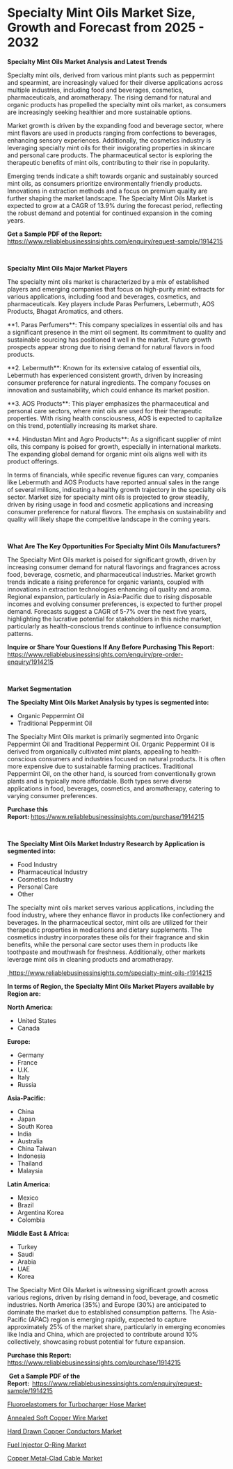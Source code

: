 <p><h1>Specialty Mint Oils Market Size, Growth and Forecast from 2025 - 2032</h1></p><p><strong>Specialty Mint Oils Market Analysis and Latest Trends</strong></p>
<p><p>Specialty mint oils, derived from various mint plants such as peppermint and spearmint, are increasingly valued for their diverse applications across multiple industries, including food and beverages, cosmetics, pharmaceuticals, and aromatherapy. The rising demand for natural and organic products has propelled the specialty mint oils market, as consumers are increasingly seeking healthier and more sustainable options.</p><p>Market growth is driven by the expanding food and beverage sector, where mint flavors are used in products ranging from confections to beverages, enhancing sensory experiences. Additionally, the cosmetics industry is leveraging specialty mint oils for their invigorating properties in skincare and personal care products. The pharmaceutical sector is exploring the therapeutic benefits of mint oils, contributing to their rise in popularity.</p><p>Emerging trends indicate a shift towards organic and sustainably sourced mint oils, as consumers prioritize environmentally friendly products. Innovations in extraction methods and a focus on premium quality are further shaping the market landscape. The Specialty Mint Oils Market is expected to grow at a CAGR of 13.9% during the forecast period, reflecting the robust demand and potential for continued expansion in the coming years.</p></p>
<p><strong>Get a Sample PDF of the Report:&nbsp;</strong> <a href="https://www.reliablebusinessinsights.com/enquiry/request-sample/1914215?utm_campaign=113&utm_medium=2&utm_source=Github&utm_content=ia&utm_term=04022025&utm_id=specialty-mint-oils">https://www.reliablebusinessinsights.com/enquiry/request-sample/1914215</a></p>
<p>&nbsp;</p>
<p><strong>Specialty Mint Oils Major Market Players</strong></p>
<p><p>The specialty mint oils market is characterized by a mix of established players and emerging companies that focus on high-purity mint extracts for various applications, including food and beverages, cosmetics, and pharmaceuticals. Key players include Paras Perfumers, Lebermuth, AOS Products, Bhagat Aromatics, and others.</p><p>**1. Paras Perfumers**: This company specializes in essential oils and has a significant presence in the mint oil segment. Its commitment to quality and sustainable sourcing has positioned it well in the market. Future growth prospects appear strong due to rising demand for natural flavors in food products.</p><p>**2. Lebermuth**: Known for its extensive catalog of essential oils, Lebermuth has experienced consistent growth, driven by increasing consumer preference for natural ingredients. The company focuses on innovation and sustainability, which could enhance its market position.</p><p>**3. AOS Products**: This player emphasizes the pharmaceutical and personal care sectors, where mint oils are used for their therapeutic properties. With rising health consciousness, AOS is expected to capitalize on this trend, potentially increasing its market share.</p><p>**4. Hindustan Mint and Agro Products**: As a significant supplier of mint oils, this company is poised for growth, especially in international markets. The expanding global demand for organic mint oils aligns well with its product offerings.</p><p>In terms of financials, while specific revenue figures can vary, companies like Lebermuth and AOS Products have reported annual sales in the range of several millions, indicating a healthy growth trajectory in the specialty oils sector. Market size for specialty mint oils is projected to grow steadily, driven by rising usage in food and cosmetic applications and increasing consumer preference for natural flavors. The emphasis on sustainability and quality will likely shape the competitive landscape in the coming years.</p></p>
<p>&nbsp;</p>
<p><strong>What Are The Key Opportunities For Specialty Mint Oils Manufacturers?</strong></p>
<p><p>The Specialty Mint Oils market is poised for significant growth, driven by increasing consumer demand for natural flavorings and fragrances across food, beverage, cosmetic, and pharmaceutical industries. Market growth trends indicate a rising preference for organic variants, coupled with innovations in extraction technologies enhancing oil quality and aroma. Regional expansion, particularly in Asia-Pacific due to rising disposable incomes and evolving consumer preferences, is expected to further propel demand. Forecasts suggest a CAGR of 5-7% over the next five years, highlighting the lucrative potential for stakeholders in this niche market, particularly as health-conscious trends continue to influence consumption patterns.</p></p>
<p><strong>Inquire or Share Your Questions If Any Before Purchasing This Report:</strong> <a href="https://www.reliablebusinessinsights.com/enquiry/pre-order-enquiry/1914215?utm_campaign=113&utm_medium=2&utm_source=Github&utm_content=ia&utm_term=04022025&utm_id=specialty-mint-oils">https://www.reliablebusinessinsights.com/enquiry/pre-order-enquiry/1914215</a></p>
<p>&nbsp;</p>
<p><strong>Market Segmentation</strong></p>
<p><strong>The Specialty Mint Oils Market Analysis by types is segmented into:</strong></p>
<p><ul><li>Organic Peppermint Oil</li><li>Traditional Peppermint Oil</li></ul></p>
<p><p>The Specialty Mint Oils market is primarily segmented into Organic Peppermint Oil and Traditional Peppermint Oil. Organic Peppermint Oil is derived from organically cultivated mint plants, appealing to health-conscious consumers and industries focused on natural products. It is often more expensive due to sustainable farming practices. Traditional Peppermint Oil, on the other hand, is sourced from conventionally grown plants and is typically more affordable. Both types serve diverse applications in food, beverages, cosmetics, and aromatherapy, catering to varying consumer preferences.</p></p>
<p><strong>Purchase this Report:&nbsp;</strong><a href="https://www.reliablebusinessinsights.com/purchase/1914215?utm_campaign=113&utm_medium=2&utm_source=Github&utm_content=ia&utm_term=04022025&utm_id=specialty-mint-oils">https://www.reliablebusinessinsights.com/purchase/1914215</a></p>
<p>&nbsp;</p>
<p><strong>The Specialty Mint Oils Market Industry Research by Application is segmented into:</strong></p>
<p><ul><li>Food Industry</li><li>Pharmaceutical Industry</li><li>Cosmetics Industry</li><li>Personal Care</li><li>Other</li></ul></p>
<p><p>The specialty mint oils market serves various applications, including the food industry, where they enhance flavor in products like confectionery and beverages. In the pharmaceutical sector, mint oils are utilized for their therapeutic properties in medications and dietary supplements. The cosmetics industry incorporates these oils for their fragrance and skin benefits, while the personal care sector uses them in products like toothpaste and mouthwash for freshness. Additionally, other markets leverage mint oils in cleaning products and aromatherapy.</p></p>
<p><a href="https://www.reliablebusinessinsights.com/specialty-mint-oils-r1914215?utm_campaign=113&utm_medium=2&utm_source=Github&utm_content=ia&utm_term=04022025&utm_id=specialty-mint-oils">&nbsp;https://www.reliablebusinessinsights.com/specialty-mint-oils-r1914215</a></p>
<p><strong>In terms of Region, the Specialty Mint Oils Market Players available by Region are:</strong></p>
<p>
    <p> <strong> North America: </strong>
        <ul>
            <li>United States</li>
            <li>Canada</li>
        </ul>
        </p> 
    <p> <strong> Europe: </strong>
        <ul>
            <li>Germany</li>
            <li>France</li>
            <li>U.K.</li>
            <li>Italy</li>
            <li>Russia</li>
        </ul>
        </p> 
    <p> <strong> Asia-Pacific: </strong>
        <ul>
            <li>China</li>
            <li>Japan</li>
            <li>South Korea</li>
            <li>India</li>
            <li>Australia</li>
            <li>China Taiwan</li>
            <li>Indonesia</li>
            <li>Thailand</li>
            <li>Malaysia</li>
        </ul>
        </p> 
    <p> <strong> Latin America: </strong>
        <ul>
            <li>Mexico</li>
            <li>Brazil</li>
            <li>Argentina Korea</li>
            <li>Colombia</li>
        </ul>
        </p> 
    <p> <strong> Middle East & Africa: </strong>
        <ul>
            <li>Turkey</li>
            <li>Saudi</li>
            <li>Arabia</li>
            <li>UAE</li>
            <li>Korea</li>
        </ul>
    </p>
    </p>
<p><p>The Specialty Mint Oils Market is witnessing significant growth across various regions, driven by rising demand in food, beverage, and cosmetic industries. North America (35%) and Europe (30%) are anticipated to dominate the market due to established consumption patterns. The Asia-Pacific (APAC) region is emerging rapidly, expected to capture approximately 25% of the market share, particularly in emerging economies like India and China, which are projected to contribute around 10% collectively, showcasing robust potential for future expansion.</p></p>
<p><strong>Purchase this Report: </strong><a href="https://www.reliablebusinessinsights.com/purchase/1914215?utm_campaign=113&utm_medium=2&utm_source=Github&utm_content=ia&utm_term=04022025&utm_id=specialty-mint-oils">https://www.reliablebusinessinsights.com/purchase/1914215</a></p>
<p>&nbsp;<strong>Get a Sample PDF of the Report:&nbsp;&nbsp;</strong><a href="https://www.reliablebusinessinsights.com/enquiry/request-sample/1914215?utm_campaign=113&utm_medium=2&utm_source=Github&utm_content=ia&utm_term=04022025&utm_id=specialty-mint-oils">https://www.reliablebusinessinsights.com/enquiry/request-sample/1914215</a></p>
<p><strong></strong></p>
<p><p><a href="https://github.com/ajatawlasta/Market-Research-Report-List-1/blob/main/fluoroelastomers-for-turbocharger-hose-market.md?utm_campaign=113&utm_medium=2&utm_source=Github&utm_content=ia&utm_term=04022025&utm_id=specialty-mint-oils">Fluoroelastomers for Turbocharger Hose Market</a></p><p><a href="https://github.com/chikenmhamdi/Market-Research-Report-List-1/blob/main/annealed-soft-copper-wire-market.md?utm_campaign=113&utm_medium=2&utm_source=Github&utm_content=ia&utm_term=04022025&utm_id=specialty-mint-oils">Annealed Soft Copper Wire Market</a></p><p><a href="https://github.com/mriwacraane/Market-Research-Report-List-1/blob/main/hard-drawn-copper-conductors-market.md?utm_campaign=113&utm_medium=2&utm_source=Github&utm_content=ia&utm_term=04022025&utm_id=specialty-mint-oils">Hard Drawn Copper Conductors Market</a></p><p><a href="https://github.com/benhaeneye/Market-Research-Report-List-1/blob/main/fuel-injector-o-ring-market.md?utm_campaign=113&utm_medium=2&utm_source=Github&utm_content=ia&utm_term=04022025&utm_id=specialty-mint-oils">Fuel Injector O-Ring Market</a></p><p><a href="https://github.com/hunanuzmez/Market-Research-Report-List-1/blob/main/copper-metal-clad-cable-market.md?utm_campaign=113&utm_medium=2&utm_source=Github&utm_content=ia&utm_term=04022025&utm_id=specialty-mint-oils">Copper Metal-Clad Cable Market</a></p></p>